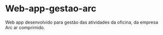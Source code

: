 # Web-app-gestao-arc
Web app desenvolvido para gestão das atividades da oficina, da empresa Arc ar comprimido.
